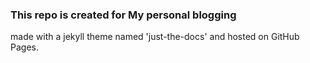 ### This repo is created for My personal blogging 
made with a jekyll theme named 'just-the-docs' and hosted on GitHub Pages.
